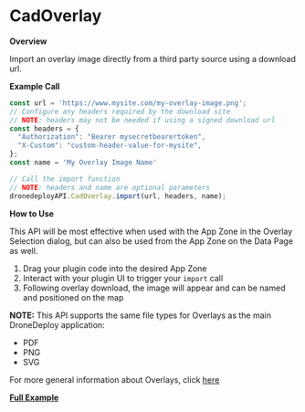# CadOverlay

**Overview**

Import an overlay image directly from a third party source using a download url.

**Example Call**

```javascript
const url = 'https://www.mysite.com/my-overlay-image.png';
// Configure any headers required by the download site
// NOTE: headers may not be needed if using a signed download url
const headers = {
  "Authorization": "Bearer mysecretbearertoken",
  "X-Custom": "custom-header-value-for-mysite",
};
const name = 'My Overlay Image Name'

// Call the import function
// NOTE: headers and name are optional parameters
dronedeployAPI.CadOverlay.import(url, headers, name);
```

**How to Use**

This API will be most effective when used with the App Zone in the Overlay Selection
dialog, but can also be used from the App Zone on the Data Page as well.

1. Drag your plugin code into the desired App Zone
2. Interact with your plugin UI to trigger your `import` call
3. Following overlay download, the image will appear and can be named and positioned on the map


**NOTE:** This API supports the same file types for Overlays as the main DroneDeploy application:
- PDF
- PNG
- SVG

For more general information about Overlays, click [here](https://support.dronedeploy.com/docs/overlay-cad-files-with-dronedeploy)

[**Full Example**](/cadoverlay/example-overlay.basic.md)
